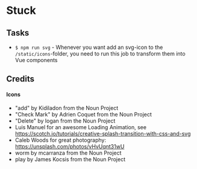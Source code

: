 # Stuck 

## Tasks

* `$ npm run svg` - Whenever you want add an svg-icon to the `/static/icons`-folder, you need to run this job to transform them into
Vue components

## Credits

#### Icons
* "add" by Kidiladon from the Noun Project
* "Check Mark" by Adrien Coquet from the Noun Project
* "Delete" by logan from the Noun Project
* Luis Manuel for an awesome Loading Animation, see https://scotch.io/tutorials/creative-splash-transition-with-css-and-svg
* Caleb Woods for great photography: https://unsplash.com/photos/vHvUqnt31wU
* worm by mcarranza from the Noun Project
* play by James Kocsis from the Noun Project

